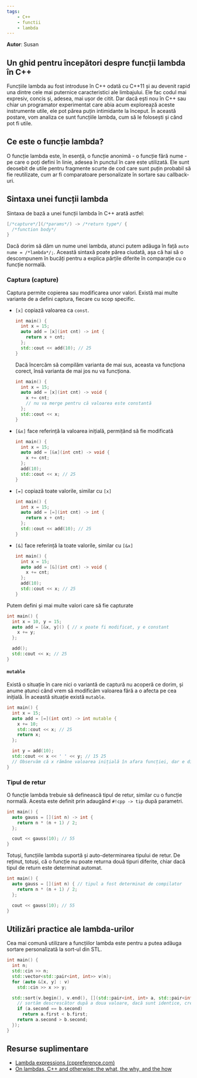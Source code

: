 ```yaml
---
tags:
    - C++
    - functii
    - lambda
---
```


**Autor**: Susan

## Un ghid pentru începători despre funcții lambda în C++

Funcțiile lambda au fost introduse în C++ odată cu C++11 și au devenit rapid una dintre cele mai puternice caracteristici ale limbajului. Ele fac codul mai expresiv, concis și, adesea, mai ușor de citit. Dar dacă ești nou în C++ sau chiar un programator experimentat care abia acum explorează aceste instrumente utile, ele pot părea puțin intimidante la început. În această postare, vom analiza ce sunt funcțiile lambda, cum să le folosești și când pot fi utile.

## Ce este o funcție lambda?

O funcție lambda este, în esență, o funcție anonimă - o funcție fără nume - pe care o poți defini în linie, adesea în punctul în care este utilizată. Ele sunt deosebit de utile pentru fragmente scurte de cod care sunt puțin probabil să fie reutilizate, cum ar fi comparatoare personalizate în sortare sau callback-uri.

## Sintaxa unei funcții lambda

Sintaxa de bază a unei funcții lambda în C++ arată astfel:

```cpp
[/*capture*/](/*params*/) -> /*return type*/ {
  /*function body*/
}
```

Dacă dorim să dăm un nume unei lambda, atunci putem adăuga în față `auto nume = /*lambda*/;`.
Această sintaxă poate părea ciudată, așa că hai să o descompunem în bucăți pentru a explica părțile diferite în comparație cu o funcție normală.

### Captura (capture)

Captura permite copierea sau modificarea unor valori. Există mai multe variante de a defini captura, fiecare cu scop specific.

- `[x]` copiază valoarea ca `const`.

  ```cpp
  int main() {
    int x = 15;
    auto add = [x](int cnt) -> int {
      return x + cnt;
    };
    std::cout << add(10); // 25
  }
  ```

  Dacă încercăm să compilăm varianta de mai sus, aceasta va funcționa corect, însă varianta de mai jos nu va funcționa.

  ```cpp
  int main() {
    int x = 15;
    auto add = [x](int cnt) -> void {
      x += cnt;
      // nu va merge pentru că valoarea este constantă
    };
    std::cout << x;
  }
  ```

- `[&x]` face referință la valoarea inițială, permițând să fie modificată

  ```cpp
  int main() {
    int x = 15;
    auto add = [&x](int cnt) -> void {
      x += cnt;
    };
    add(10);
    std::cout << x; // 25
  }
  ```

- `[=]` copiază toate valorile, similar cu `[x]`

  ```cpp
  int main() {
    int x = 15;
    auto add = [=](int cnt) -> int {
      return x + cnt;
    };
    std::cout << add(10); // 25
  }
  ```

- `[&]` face referință la toate valorile, similar cu `[&x]`

  ```cpp
  int main() {
    int x = 15;
    auto add = [&](int cnt) -> void {
      x += cnt;
    };
    add(10);
    std::cout << x; // 25
  }
  ```

Putem defini și mai multe valori care să fie capturate

```cpp
int main() {
  int x = 10, y = 15;
  auto add = [&x, y]() { // x poate fi modificat, y e constant
    x += y;
  };

  add();
  std::cout << x; // 25
}
```

#### `mutable`

Există o situație în care nici o variantă de captură nu acoperă ce dorim, și anume atunci când vrem să modificăm valoarea fără a o afecta pe cea inițială. În această situație există `mutable`.

```cpp
int main() {
  int x = 15;
  auto add = [=](int cnt) -> int mutable {
    x += 10;
    std::cout << x; // 25
    return x;
  };

  int y = add(10);
  std::cout << x << ' ' << y; // 15 25
  // Observăm că x rămâne valoarea inițială în afara funcției, dar e diferită în funcție
}
```

### Tipul de retur

O funcție lambda trebuie să definească tipul de retur, similar cu o funcție normală. Acesta este definit prin adaugând `#!cpp -> tip` după parametri.

```cpp
int main() {
  auto gauss = [](int n) -> int {
    return n * (n + 1) / 2;
  };

  cout << gauss(10); // 55
}
```

Totuși, funcțiile lambda suportă și auto-determinarea tipului de retur. De reținut, totuși, că o funcție nu poate returna două tipuri diferite, chiar dacă tipul de return este determinat automat.

```cpp
int main() {
  auto gauss = [](int n) { // tipul a fost determinat de compilator
    return n * (n + 1) / 2;
  };

  cout << gauss(10); // 55
}
```

## Utilizări practice ale lambda-urilor

Cea mai comună utilizare a funcțiilor lambda este pentru a putea adăuga sortare personalizată la sort-ul din STL.

```cpp
int main() {
  int n;
  std::cin >> n;
  std::vector<std::pair<int, int>> v(n);
  for (auto &[x, y] : v)
    std::cin >> x >> y;

  std::sort(v.begin(), v.end(), [](std::pair<int, int> a, std::pair<int, int> b) {
    // sortăm descrescător după a doua valoare, dacă sunt identice, crescător după prima
    if (a.second == b.second)
      return a.first < b.first;
    return a.second > b.second;
  });
}
```

## Resurse suplimentare

- [Lambda expressions (cppreference.com)](https://en.cppreference.com/w/cpp/language/lambda)
- [On lambdas, C++ and otherwise: the what, the why, and the how](https://nor-blog.codeberg.page/posts/2023-12-02-lambdas-cpp-and-otherwise/)